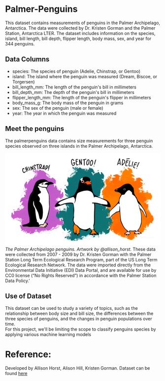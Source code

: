 # Palmer-Penguins

This dataset contains measurements of penguins in the Palmer Archipelago, Antarctica. The data were collected by Dr. Kristen Gorman and the Palmer Station, Antarctica LTER. The dataset includes information on the species, island, bill length, bill depth, flipper length, body mass, sex, and year for 344 penguins.

## Data Columns

- species: The species of penguin (Adelie, Chinstrap, or Gentoo) <br />
- island: The island where the penguin was measured (Dream, Biscoe, or Torgersen) <br />
- bill_length_mm: The length of the penguin's bill in millimeters <br />
- bill_depth_mm: The depth of the penguin's bill in millimeters <br />
- flipper_length_mm: The length of the penguin's flipper in millimeters <br />
- body_mass_g: The body mass of the penguin in grams <br />
- sex: The sex of the penguin (male or female) <br />
- year: The year in which the penguin was measured <br />

## Meet the penguins
The palmerpenguins data contains size measurements for three penguin species observed on three islands in the Palmer Archipelago, Antarctica.

![Penguins](https://github.com/Shreyas1018/Palmer-Penguins/blob/main/penguins_species.png)
*The Palmer Archipelago penguins. Artwork by @allison_horst.*
These data were collected from 2007 - 2009 by Dr. Kristen Gorman with the Palmer Station Long Term Ecological Research Program, part of the US Long Term Ecological Research Network. The data were imported directly from the Environmental Data Initiative (EDI) Data Portal, and are available for use by CC0 license (“No Rights Reserved”) in accordance with the Palmer Station Data Policy.'

## Use of Dataset

This dataset can be used to study a variety of topics, such as the relationship between body size and bill size, the differences between the three species of penguins, and the changes in penguin populations over time. <br />
For this project, we'll  be limiting the scope to classify penguins species by applying various machine learning models

# Reference:
Developed by Allison Horst, Alison Hill, Kristen Gorman.
Dataset can be found [here](https://allisonhorst.github.io/palmerpenguins/)
